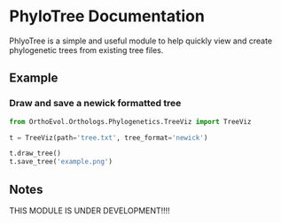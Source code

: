 # PhyloTree Documentation

PhlyoTree is a simple and useful module to help quickly view and create phylogenetic
trees from existing tree files.

## Example

### Draw and save a newick formatted tree

```python
from OrthoEvol.Orthologs.Phylogenetics.TreeViz import TreeViz

t = TreeViz(path='tree.txt', tree_format='newick')

t.draw_tree()
t.save_tree('example.png')
```

## Notes

THIS MODULE IS UNDER DEVELOPMENT!!!!